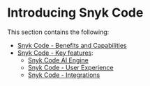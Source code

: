 # Introducing Snyk Code

This section contains the following:

* [Snyk Code - Benefits and Capabilities](use-cases.md)
* [Snyk Code - Key features](key-features/):
  * [Snyk Code AI Engine](https://docs.snyk.io/products/snyk-code/introducing-snyk-code/key-features/ai-engine)
  * [Snyk Code - User Experience](https://docs.snyk.io/products/snyk-code/introducing-snyk-code/key-features/user-experience)
  * [Snyk Code - Integrations](https://docs.snyk.io/products/snyk-code/introducing-snyk-code/key-features/integrations)

